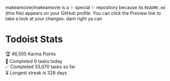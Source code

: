 makeamovie/makeamovie is a ✨ special ✨ repository because its `README.md` (this file) appears on your GitHub profile.
You can click the Preview link to take a look at your changes. darn right ya can

# Todoist Stats

<!-- TODO-IST:START -->
🏆  46,505 Karma Points           
🌸  Completed 9 tasks today           
✅  Completed 33,070 tasks so far           
⏳  Longest streak is 328 days
<!-- TODO-IST:END -->